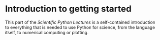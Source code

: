 # Introduction to getting started

This part of the _Scientific Python Lectures_ is a self-contained
introduction to everything that is needed to use Python for science,
from the language itself, to numerical computing or plotting.
